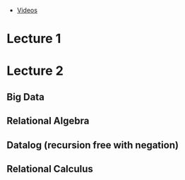 - [Videos](https://courses.cs.washington.edu/courses/csep544/15au/video/)

# Lecture 1


# Lecture 2

## Big Data
## Relational Algebra
## Datalog (recursion free with negation)
## Relational Calculus
## 